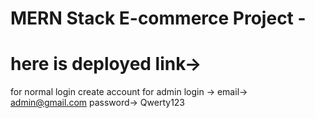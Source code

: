 
# MERN Stack E-commerce Project -

# here is deployed link->

for normal login create account 
for admin login -> email-> admin@gmail.com
                   password-> Qwerty123

